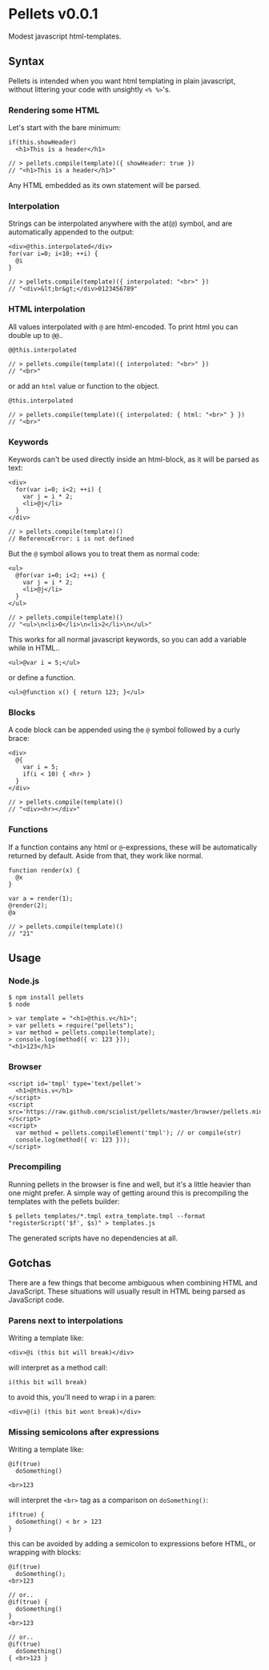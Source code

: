 
Pellets v0.0.1
=======================

Modest javascript html-templates.

Syntax
-----------------------

Pellets is intended when you want html templating in plain javascript, without littering your code with unsightly `<% %>`'s.

### Rendering some HTML

Let's start with the bare minimum:

    if(this.showHeader)
      <h1>This is a header</h1>

    // > pellets.compile(template)({ showHeader: true })
    // "<h1>This is a header</h1>"

Any HTML embedded as its own statement will be parsed.

### Interpolation

Strings can be interpolated anywhere with the at(`@`) symbol, and are automatically appended to the output:

    <div>@this.interpolated</div>
    for(var i=0; i<10; ++i) {
      @i
    }

    // > pellets.compile(template)({ interpolated: "<br>" })
    // "<div>&lt;br&gt;</div>0123456789"

### HTML interpolation 

All values interpolated with `@` are html-encoded. To print html you can double up to `@@`..

    @@this.interpolated

    // > pellets.compile(template)({ interpolated: "<br>" })
    // "<br>"

or add an `html` value or function to the object.

    @this.interpolated

    // > pellets.compile(template)({ interpolated: { html: "<br>" } })
    // "<br>"

### Keywords

Keywords can't be used directly inside an html-block, as it will be parsed as text:

    <div>
      for(var i=0; i<2; ++i) {
        var j = i * 2;
        <li>@j</li>
      }
    </div>

    // > pellets.compile(template)()
    // ReferenceError: i is not defined


But the `@` symbol allows you to treat them as normal code:

    <ul>
      @for(var i=0; i<2; ++i) {
        var j = i * 2;
        <li>@j</li>
      }
    </ul>
    
    // > pellets.compile(template)()
    // "<ul>\n<li>0</li>\n<li>2</li>\n</ul>"

This works for all normal javascript keywords, so you can add a variable while in HTML..

    <ul>@var i = 5;</ul>

or define a function.

    <ul>@function x() { return 123; }</ul>

### Blocks

A code block can be appended using the `@` symbol followed by a curly brace:

    <div>
      @{
        var i = 5;
        if(i < 10) { <hr> }
      }
    </div>
 
    // > pellets.compile(template)()
    // "<div><hr></div>"

### Functions

If a function contains any html or `@`-expressions, these will be automatically returned by default. Aside from that, they work like normal.

    function render(x) {
      @x
    }

    var a = render(1);
    @render(2);
    @a
 
    // > pellets.compile(template)()
    // "21"

Usage
-----------------------

### Node.js

    $ npm install pellets
    $ node

    > var template = "<h1>@this.v</h1>";
    > var pellets = require("pellets");
    > var method = pellets.compile(template);
    > console.log(method({ v: 123 }));
    "<h1>123</h1>

### Browser

    <script id='tmpl' type='text/pellet'>
      <h1>@this.v</h1>
    </script>
    <script src='https://raw.github.com/sciolist/pellets/master/browser/pellets.min.js'></script>
    <script>
      var method = pellets.compileElement('tmpl'); // or compile(str)
      console.log(method({ v: 123 }));
    </script>

### Precompiling

Running pellets in the browser is fine and well, but it's a little heavier than one might prefer. 
A simple way of getting around this is precompiling the templates with the pellets builder:

    $ pellets templates/*.tmpl extra_template.tmpl --format "registerScript('$f', $s)" > templates.js

The generated scripts have no dependencies at all.

Gotchas
-----------------------

There are a few things that become ambiguous when combining HTML and JavaScript. 
These situations will usually result in HTML being parsed as JavaScript code.

### Parens next to interpolations

Writing a template like:

    <div>@i (this bit will break)</div>

will interpret as a method call:

    i(this bit will break)

to avoid this, you'll need to wrap i in a paren:

    <div>@(i) (this bit wont break)</div>

### Missing semicolons after expressions

Writing a template like:

    @if(true)
      doSomething()

    <br>123

will interpret the `<br>` tag as a comparison on `doSomething()`:

    if(true) {
      doSomething() < br > 123
    }

this can be avoided by adding a semicolon to expressions before HTML, or wrapping with blocks:

    @if(true)
      doSomething();
    <br>123

    // or..
    @if(true) {
      doSomething()
    }
    <br>123

    // or..
    @if(true)
      doSomething()
    { <br>123 }



